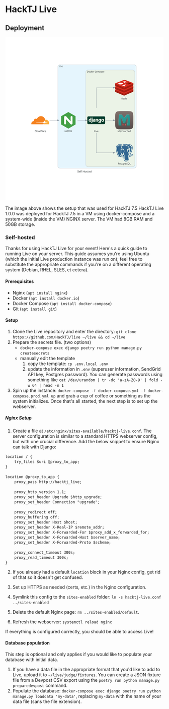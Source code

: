# HackTJ Live

## Deployment

![HackTJ 7.5 setup](./self_hosted.svg)

The image above shows the setup that was used for HackTJ 7.5 HackTJ Live 1.0.0 was deployed for HackTJ 7.5 in a VM using docker-compose and a system-wide (inside the VM) NGINX server. The VM had 8GB RAM and 50GB storage.

### Self-hosted

Thanks for using HackTJ Live for your event! Here's a quick guide to running Live on your server. This guide assumes you're using Ubuntu (which the initial Live production instance was run on); feel free to substitute the appropriate commands if you're on a different operating system (Debian, RHEL, SLES, et cetera).

#### Prerequisites

-   Nginx (`apt install nginx`)
-   Docker (`apt install docker.io`)
-   Docker Compose (`apt install docker-compose`)
-   Git (`apt install git`)

#### Setup

1.  Clone the Live repository and enter the directory: `git clone https://github.com/HackTJ/live ~/live && cd ~/live`
2.  Prepare the secrets file. (two options)
    -   `docker-compose exec django poetry run python manage.py createsecrets`
    -   manually edit the template
        1.  copy the template: `cp .env.local .env`
        2.  update the information in `.env` (superuser information, SendGrid API key, Postgres password). You can generate passwords using something like `cat /dev/urandom | tr -dc 'a-zA-Z0-9' | fold -w 64 | head -n 1`
3.  Spin up the instance: `docker-compose -f docker-compose.yml -f docker-compose.prod.yml up` and grab a cup of coffee or something as the system initializes. Once that's all started, the next step is to set up the webserver.

##### Nginx Setup

1.  Create a file at `/etc/nginx/sites-available/hacktj-live.conf`. The server configuration is similar to a standard HTTPS webserver config, but with one crucial difference. Add the below snippet to ensure Nginx can talk with Django:

```nginx
location / {
    try_files $uri @proxy_to_app;
}

location @proxy_to_app {
    proxy_pass http://hacktj_live;

    proxy_http_version 1.1;
    proxy_set_header Upgrade $http_upgrade;
    proxy_set_header Connection "upgrade";

    proxy_redirect off;
    proxy_buffering off;
    proxy_set_header Host $host;
    proxy_set_header X-Real-IP $remote_addr;
    proxy_set_header X-Forwarded-For $proxy_add_x_forwarded_for;
    proxy_set_header X-Forwarded-Host $server_name;
    proxy_set_header X-Forwarded-Proto $scheme;

    proxy_connect_timeout 300s;
    proxy_read_timeout 300s;
}
```

2.  If you already had a default `location` block in your Nginx config, get rid of that so it doesn't get confused.

3.  Set up HTTPS as needed (certs, etc.) in the Nginx configuration.

4.  Symlink this config to the `sites-enabled` folder: `ln -s hacktj-live.conf ../sites-enabled`
5.  Delete the default Nginx page: `rm ../sites-enabled/default`.
6.  Refresh the webserver: `systemctl reload nginx`

If everything is configured correctly, you should be able to access Live!

#### Database population

This step is optional and only applies if you would like to populate your database with initial data.

1.  If you have a data file in the appropriate format that you'd like to add to Live, upload it to `~/live/judge/fixtures`. You can create a JSON fixture file from a Devpost CSV export using the `poetry run python manage.py preparedevpost` command.
2.  Populate the database: `docker-compose exec django poetry run python manage.py loaddata 'my-data'`, replacing `my-data` with the name of your data file (sans the file extension).
